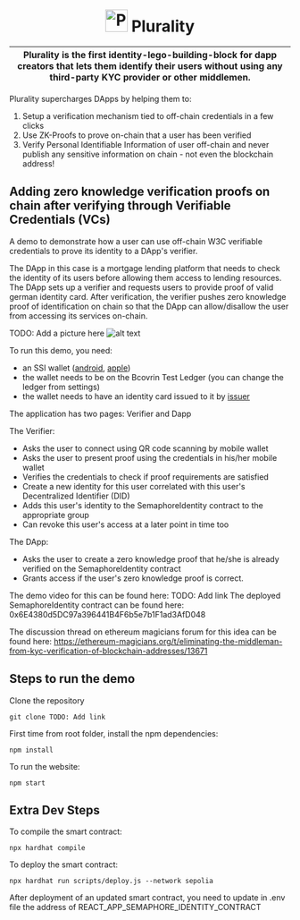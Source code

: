<p align="center">
    <h1 align="center">
      <picture>
        <img width="40" alt="Plurality icon." src="https://github.com/Web3-Plurality/zk-identity-verification/blob/main/src/images/plurality.png">
      </picture>
      Plurality
    </h1>
</p>

| Plurality is the first identity-lego-building-block for dapp creators that lets them identify their users without using any third-party KYC provider or other middlemen. |
| ------------------------------------------------------------------------------------------------------------------------------------------------------------------------ |

Plurality supercharges DApps by helping them to:

1. Setup a verification mechanism tied to off-chain credentials in a few clicks
2. Use ZK-Proofs to prove on-chain that a user has been verified
3. Verify Personal Identifiable Information of user off-chain and never publish any sensitive information on chain - not even the blockchain address!

## Adding zero knowledge verification proofs on chain after verifying through Verifiable Credentials (VCs)

A demo to demonstrate how a user can use off-chain W3C verifiable credentials to prove its identity to a DApp's verifier.

The DApp in this case is a mortgage lending platform that needs to check the identity of its users before allowing them access to lending resources. The DApp sets up a verifier and requests users to provide proof of valid german identity card. After verification, the verifier pushes zero knowledge proof of identification on chain so that the DApp can allow/disallow the user from accessing its services on-chain.

TODO: Add a picture here
![alt text](https://github.com/Web3-Plurality/zk-identity-verification/blob/main/src/images/workflow.png)

To run this demo, you need:

- an SSI wallet ([android](https://play.google.com/store/apps/details?id=com.esatus.wallet&hl=de&pli=1), [apple](https://apps.apple.com/de/app/esatus-wallet/id1496769057))
- the wallet needs to be on the Bcovrin Test Ledger (you can change the ledger from settings)
- the wallet needs to have an identity card issued to it by [issuer](http://bpa.westeurope.cloudapp.azure.com/)

The application has two pages: Verifier and Dapp

The Verifier:

- Asks the user to connect using QR code scanning by mobile wallet
- Asks the user to present proof using the credentials in his/her mobile wallet
- Verifies the credentials to check if proof requirements are satisfied
- Create a new identity for this user correlated with this user's Decentralized Identifier (DID)
- Adds this user's identity to the SemaphoreIdentity contract to the appropriate group
- Can revoke this user's access at a later point in time too

The DApp:

- Asks the user to create a zero knowledge proof that he/she is already verified on the SemaphoreIdentity contract
- Grants access if the user's zero knowledge proof is correct.

The demo video for this can be found here: TODO: Add link
The deployed SemaphoreIdentity contract can be found here: 0x6E4380d5DC97a396441B4F6b5e7b1F1ad3AfD048

The discussion thread on ethereum magicians forum for this idea can be found here:
https://ethereum-magicians.org/t/eliminating-the-middleman-from-kyc-verification-of-blockchain-addresses/13671

## Steps to run the demo

Clone the repository

```
git clone TODO: Add link
```

First time from root folder, install the npm dependencies:

```
npm install
```

To run the website:

```
npm start
```

## Extra Dev Steps

To compile the smart contract:

```
npx hardhat compile
```

To deploy the smart contract:

```
npx hardhat run scripts/deploy.js --network sepolia
```

After deployment of an updated smart contract, you need to update in .env file the address of REACT_APP_SEMAPHORE_IDENTITY_CONTRACT
